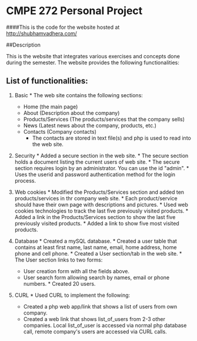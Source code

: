 # CMPE 272 Personal Project
####This is the code for the website hosted at http://shubhamvadhera.com/

##Description

This is the website that integrates various exercises and concepts done during the semester. The website provides the following functionalities:

## List of functionalities:

  1. Basic
    * The web site contains the following sections:
      * Home (the main page)
      * About (Description about the company)
      * Products/Services (The products/services that the company sells)
      * News (Latest news about the company, products, etc.)
      * Contacts (Company contacts)
        * The contacts are stored in text file(s) and php is used to read into the web site.

  2. Security 
    * Added a secure section in the web site.
    * The secure section holds a document listing the current users of web site.
    * The secure section requires login by an administrator. You can use the id "admin".
    * Uses the userid and password authentication method for the login process.
  
  3. Web cookies
    * Modified the Products/Services section and added ten products/services in thr company web site.
    * Each product/service should have their own page with descriptions and pictures.
    * Used web cookies technologies to track the last five previously visited products.
    * Added a link in the Products/Services section to show the last five previously visited products.
    * Added a link to show five most visited products.
  
  4. Database 
    * Created a mySQL database.
    * Created a user table that contains at least first name, last name, email, home address, home phone and cell phone.
    * Created a User section/tab in the web site.
    * The User section links to two forms:
      * User creation form with all the fields above.
      * User search form allowing search by names, email or phone numbers.
    * Created 20 users.

  5. CURL
    * Used CURL to implement the following:
      * Created a php web app/link that shows a list of users from own company.
      * Created a web link that shows list_of_users from 2-3 other companies. Local list_of_user is accessed via normal php database call, remote company's users are accessed via CURL calls.
